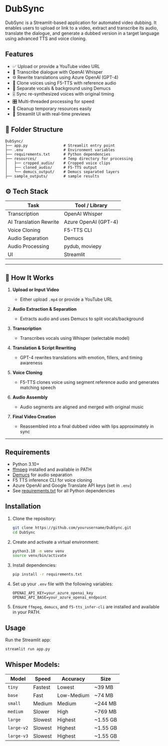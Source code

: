 # DubSync

DubSync is a Streamlit-based application for automated video dubbing. It enables users to upload or link to a video, extract and transcribe its audio, translate the dialogue, and generate a dubbed version in a target language using advanced TTS and voice cloning.

## Features

- ✅ Upload or provide a YouTube video URL
- 🧠 Transcribe dialogue with OpenAI Whisper
- 🌐 Rewrite translations using Azure OpenAI (GPT-4)
- 🎤 Clone voices using F5-TTS with reference audio
- 🎼 Separate vocals & background using Demucs
- 🎚️ Sync re-synthesized voices with original timing
- 🎛️ Multi-threaded processing for speed
- 🧹 Cleanup temporary resources easily
- 🧪 Streamlit UI with real-time previews

## 📂 Folder Structure
```text
DubSync/
├── app.py                # Streamlit entry point
├── .env                  # Environment variables
├── requirements.txt      # Python dependencies
├── resources/            # Temp directory for processing
│   ├── cropped_audio/    # Cropped voice clips
│   ├── cloned_audio/     # F5-TTS output
│   └── demucs_output/    # Demucs separated layers
├── sample_outputs/       # sample results
```

## ⚙️ Tech Stack

| Task                     | Tool / Library         |
|--------------------------|------------------------|
| Transcription            | OpenAI Whisper         |
| AI Translation Rewrite   | Azure OpenAI (GPT-4)   |
| Voice Cloning            | F5-TTS CLI             |
| Audio Separation         | Demucs                 |
| Audio Processing         | pydub, moviepy         |
| UI                       | Streamlit              |

---

## 🚀 How It Works

1. **Upload or Input Video**
   - Either upload `.mp4` or provide a YouTube URL

2. **Audio Extraction & Separation**
   - Extracts audio and uses Demucs to split vocals/background

3. **Transcription**
   - Transcribes vocals using Whisper (selectable model)

4. **Translation & Script Rewriting**
   - GPT-4 rewrites translations with emotion, fillers, and timing awareness

5. **Voice Cloning**
   - F5-TTS clones voice using segment reference audio and generates matching speech

6. **Audio Assembly**
   - Audio segments are aligned and merged with original music

7. **Final Video Creation**
   - Reassembled into a final dubbed video with lips approximately in sync

---
## Requirements

- Python 3.10+
- [ffmpeg](https://ffmpeg.org/) installed and available in PATH
- [Demucs](https://github.com/facebookresearch/demucs) for audio separation
- F5 TTS inference CLI for voice cloning
- Azure OpenAI and Google Translate API keys (set in `.env`)
- See [requirements.txt](requirements.txt) for all Python dependencies

## Installation

1. Clone the repository:
    ```sh
    git clone https://github.com/yourusername/DubSync.git
    cd DubSync
    ```

2. Create and activate a virtual environment:
    ```sh
    python3.10 -m venv venv
    source venv/bin/activate
    ```

3. Install dependencies:
    ```sh
    pip install -r requirements.txt
    ```

4. Set up your `.env` file with the following variables:
    ```
    OPENAI_API_KEY=your_azure_openai_key
    OPENAI_API_BASE=your_azure_openai_endpoint
    ```

5. Ensure `ffmpeg`, `demucs`, and `f5-tts_infer-cli` are installed and available in your PATH.

## Usage

Run the Streamlit app:

```sh
streamlit run app.py
```

## Whisper Models:

| Model      | Speed    | Accuracy   | Size      |
|------------|----------|------------|-----------|
| `tiny`     | Fastest  | Lowest     | ~39 MB    |
| `base`     | Fast     | Low-Medium | ~74 MB    |
| `small`    | Medium   | Medium     | ~244 MB   |
| `medium`   | Slower   | High       | ~769 MB   |
| `large`    | Slowest  | Highest    | ~1.55 GB  |
| `large-v2` | Slowest  | Highest    | ~1.55 GB  |
| `large-v3` | Slowest  | Highest    | ~1.55 GB  |
